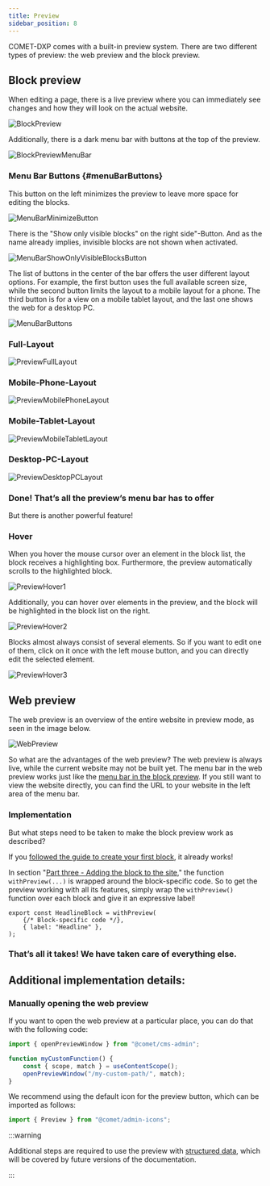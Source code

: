 ```yaml
---
title: Preview
sidebar_position: 8
---
```


COMET-DXP comes with a built-in preview system. There are two different types of preview: the web preview and the block preview.

## Block preview

When editing a page, there is a live preview where you can immediately see changes and how they will look on the actual website.

![BlockPreview](images/BlockPreview.png)

Additionally, there is a dark menu bar with buttons at the top of the preview.

![BlockPreviewMenuBar](images/BlockPreviewMenuBar.png)

### Menu Bar Buttons {#menuBarButtons}

This button on the left minimizes the preview to leave more space for editing the blocks.

![MenuBarMinimizeButton](images/MenuBarMinimizeButton.png)

There is the "Show only visible blocks" on the right side"-Button. And as the name already implies, invisible blocks are not shown when activated.

![MenuBarShowOnlyVisibleBlocksButton](images/MenuBarShowOnlyVisibleBlocksButton.png)

The list of buttons in the center of the bar offers the user different layout options. For example, the first button uses the full available screen size, while the second button limits the layout to a mobile layout for a phone. The third button is for a view on a mobile tablet layout, and the last one shows the web for a desktop PC.

![MenuBarButtons](images/MenuBarButtons.png)

### Full-Layout

![PreviewFullLayout](images/PreviewFullLayout.png)

### Mobile-Phone-Layout

![PreviewMobilePhoneLayout](images/PreviewMobilePhoneLayout.png)

### Mobile-Tablet-Layout

![PreviewMobileTabletLayout](images/PreviewMobileTabletLayout.png)

### Desktop-PC-Layout

![PreviewDesktopPCLayout](images/PreviewDesktopPCLayout.png)

### Done! That’s all the preview’s menu bar has to offer

But there is another powerful feature!

### Hover

When you hover the mouse cursor over an element in the block list, the block receives a highlighting box. Furthermore, the preview automatically scrolls to the highlighted block.

![PreviewHover1](images/PreviewHover1.png)

Additionally, you can hover over elements in the preview, and the block will be highlighted in the block list on the right.

![PreviewHover2](images/PreviewHover2.png)

Blocks almost always consist of several elements. So if you want to edit one of them, click on it once with the left mouse button, and you can directly edit the selected element.

![PreviewHover3](images/PreviewHover3.png)

## Web preview

The web preview is an overview of the entire website in preview mode, as seen in the image below.

![WebPreview](images/WebPreview.png)

So what are the advantages of the web preview? The web preview is always live, while the current website may not be built yet. The menu bar in the web preview works just like the [menu bar in the block preview](#menuBarButtons). If you still want to view the website directly, you can find the URL to your website in the left area of the menu bar.

### Implementation

But what steps need to be taken to make the block preview work as described?

If you [followed the guide to create your first block](./Blocks/YourFirstBlock), it already works!

In section "[Part three - Adding the block to the site](./Blocks/YourFirstBlock#partThree)," the function `withPreview(...)` is wrapped around the block-specific code. So to get the preview working with all its features, simply wrap the `withPreview()` function over each block and give it an expressive label!

```tsx title="HeadlineBlock.tsx"
export const HeadlineBlock = withPreview(
    {/* Block-specific code */},
    { label: "Headline" },
);
```

### That’s all it takes! We have taken care of everything else.

## Additional implementation details:

### Manually opening the web preview

If you want to open the web preview at a particular place, you can do that with the following code:

```ts
import { openPreviewWindow } from "@comet/cms-admin";

function myCustomFunction() {
    const { scope, match } = useContentScope();
    openPreviewWindow("/my-custom-path/", match);
}
```

We recommend using the default icon for the preview button, which can be imported as follows:

```ts
import { Preview } from "@comet/admin-icons";
```

:::warning

Additional steps are required to use the preview with [structured data](./StructuredData), which will be covered by future versions of the documentation.

:::
